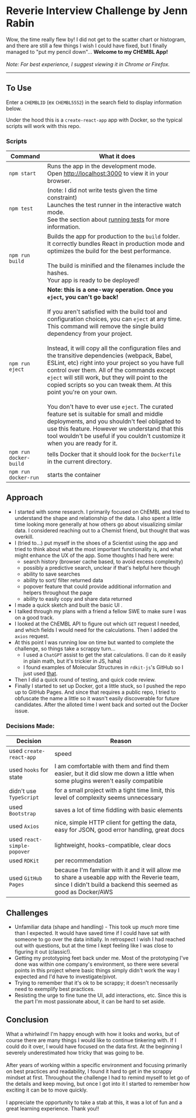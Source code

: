 # Reverie Interview Challenge by Jenn Rabin

Wow, the time really flew by! I did not get to the scatter chart or histogram, and there are still a few things I wish I could have fixed, but I finally managed to "put my pencil down"... **Welcome to my CHEMBL App!**<br />
<br />
_Note: For best experience, I suggest viewing it in Chrome or Firefox._
<hr />

## To Use
Enter a `CHEMBLID` (ex `CHEMBL5552`)  in the search field to display information below. 

Under the hood this is a `create-react-app` app with Docker, so the typical scripts will work with this repo.

### Scripts
 | Command | What it does |
 |---|---|
 | `npm start` | Runs the app in the development mode. <br /> Open [http://localhost:3000](http://localhost:3000) to view it in your browser. |
 | `npm test` |  (note: I did not write tests given the time constraint) <br /> Launches the test runner in the interactive watch mode. <br /> See the section about [running tests](https://facebook.github.io/create-react-app/docs/running-tests) for more information. |
 | `npm run build` | Builds the app for production to the `build` folder. <br /> It correctly bundles React in production mode and optimizes the build for the best performance. <br /><br /> The build is minified and the filenames include the hashes. <br />Your app is ready to be deployed! |
 | `npm run eject` | **Note: this is a one-way operation. Once you `eject`, you can't go back!** <br /> <br />If you aren't satisfied with the build tool and configuration choices, you can `eject` at any time. This command will remove the single build dependency from your project. <br /><br /> Instead, it will copy all the configuration files and the transitive dependencies (webpack, Babel, ESLint, etc) right into your project so you have full control over them. All of the commands except `eject` will still work, but they will point to the copied scripts so you can tweak them. At this point you're on your own. <br /><br /> You don't have to ever use `eject`. The curated feature set is suitable for small and middle deployments, and you shouldn't feel obligated to use this feature. However we understand that this tool wouldn't be useful if you couldn't customize it when you are ready for it. |
 | `npm run docker-build` | tells Docker that it should look for the `Dockerfile` in the current directory. |
 | `npm run docker-run` | starts the container |


## Approach
- I started with some research. I primarily focused on ChEMBL and tried to understand the shape and relationship of the data. I also spent a little time looking more generally at how others go about visualizing similar data. I considered reaching out to a Chemist friend, but thought that was overkill.
- I (tried to...) put myself in the shoes of a Scientist using the app and tried to think about what the most important functionality is, and what might enhance the UX of the app. Some thoughts I had here were:
  - search history (browser cache based, to avoid excess complexity)
  - possibly a predictive search, unclear if that's helpful here though
  - ability to save searches
  - ability to sort/ filter returned data
  - popover feature that could provide additional information and helpers throughout the page
  - ability to easily copy and share data returned
- I made a quick sketch and built the basic UI .
- I talked through my plans with a friend a fellow SWE to make sure I was on a good track.
- I looked at the ChEMBL API to figure out which `GET` request I needed, and which fields I would need for the calculations. Then I added the `axios` request. 
- At this point I was running low on time but wanted to complete the challenge, so things take a scrappy turn...
  - I used a `ChatGPT` assist to get the stat calculations. (I can do it easily in plain math, but it's trickier in JS, haha)
  - I found examples of Molecular Structures in `rdkit-js`'s GitHub so I just used [that](https://github.com/rdkit/rdkit-js/blob/master/examples/react/src/components/MoleculeStructure/MoleculeStructure.js).
- Then I did a quick round of testing, and quick code review. 
- Finally I started to set up Docker, got a little stuck, so I pushed the repo up to GitHub Pages. And since that requires a public repo, I tried to obfuscate the name a little so it wasn't easily discoverable for future candidates. After the alloted time I went back and sorted out the Docker issue.


### Decisions Made:
| Decision                    | Reason        |
| ---                         | ---           |
| used `create-react-app`     | speed         |
| used `hooks` for state      | I am comfortable with them and find them easier, but it did slow me down a little when some plugins weren't easily compatible |
| didn't use `TypeScript`     | for a small project with a tight time limit, this level of complexity seems unnecessary |
| used `Bootstrap`            | saves a lot of time fiddling with basic elements |
| used `Axios`                | nice, simple HTTP client for getting the data, easy for JSON, good error handling, great docs |
| used `react-simple-popover` | lightweight, hooks-compatible, clear docs |
| used `RDKit`                | per recommendation
| used `GitHub Pages`         | because I'm familiar with it and it will allow me to share a useable app with the Reverie team, since I didn't build a backend this seemed as good as Docker/AWS |



## Challenges
- Unfamiliar data (shape and handling) - This took up *much* more time than I expected. It would have saved time if I could have sat with someone to go over the data initially. In retrospect I wish I had reached out with questions, but at the time I kept feeling like I was close to figuring it out (classic!).
- Getting my prototyping feet back under me. Most of the prototyping I've done was within one company's environment, so there were several points in this project where basic things simply didn't work the way I expected and I'd have to investigate/pivot.
- Trying to remember that it's ok to be scrappy; it doesn't necessarily need to exemplify best practices. 
- Resisting the urge to fine tune the UI, add interactions, etc. Since this is the part I'm most passionate about, it can be hard to set aside.

## Conclusion
What a whirlwind! I'm happy enough with how it looks and works, but of course there are many things I would like to continue tinkering with. If I could do it over, I would have focused on the data first. At the beginning I severely underestimated how tricky that was going to be. 
<br /> <br />
After years of working within a specific environment and focusing primarily on best practices and readability, I found it hard to get in the scrappy mindset at first. Throughout the challenge I had to remind myself to let go of the details and keep moving, but once I got into it I started to remember how exciting it can be to move quickly.
<br /> <br />
I appreciate the opportunity to take a stab at this, it was a lot of fun and a great learning experience. Thank you!!

